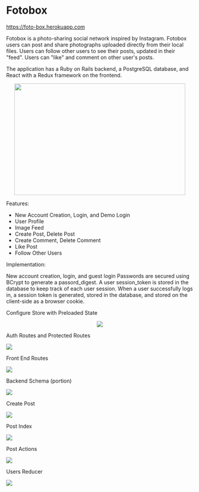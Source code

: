 # Fotobox 

https://foto-box.herokuapp.com

Fotobox is a photo-sharing social network inspired by Instagram. Fotobox users can post and share photographs uploaded directly from their local files. Users can follow other users to see their posts, updated in their "feed". Users can "like" and comment on other user's posts.

The application has a Ruby on Rails backend, a PostgreSQL database, and React with a Redux framework on the frontend.

<p align="center">
  <img width="460" height="300" src="https://fotobox-seeds.s3-us-west-1.amazonaws.com/image_assets/fotobox_profile_client.png">
</p>

Features:

* New Account Creation, Login, and Demo Login
* User Profile
* Image Feed
* Create Post, Delete Post
* Create Comment, Delete Comment
* Like Post
* Follow Other Users

Implementation:

New account creation, login, and guest login
Passwords are secured using BCrypt to generate a passord_digest. A user session_token is stored in the database to keep track of each user session. When a user successfully logs in, a session token is generated, stored in the database, and stored on the client-side as a browser cookie.

Configure Store with Preloaded State
<p align="center">
  <img object-fit="contain" width="auto" height="auto" align-self="center" src="https://fotobox-seeds.s3-us-west-1.amazonaws.com/image_assets/configureStore.png">
</p>
<div className="grid-readme" display="flex" >

Auth Routes and Protected Routes

<img object-fit="contain" width="auto" height="auto" align-self="center" src="https://fotobox-seeds.s3-us-west-1.amazonaws.com/image_assets/protected_routes.png">

Front End Routes

<img object-fit="contain" width="auto" height="auto" align-self="center" src="https://fotobox-seeds.s3-us-west-1.amazonaws.com/image_assets/App.png">

Backend Schema (portion)

<img object-fit="contain" width="auto" height="auto" align-self="center" src="https://fotobox-seeds.s3-us-west-1.amazonaws.com/image_assets/schema_portion.png">

Create Post

<img object-fit="contain" width="auto" height="auto" align-self="center" src="https://fotobox-seeds.s3-us-west-1.amazonaws.com/image_assets/creatPost.png">

Post Index

<img object-fit="contain" width="auto" height="auto" align-self="center" src="https://fotobox-seeds.s3-us-west-1.amazonaws.com/image_assets/postIndex.png">

Post Actions

<img object-fit="contain" width="auto" height="auto" align-self="center" src="https://fotobox-seeds.s3-us-west-1.amazonaws.com/image_assets/post_actions.png">

Users Reducer

<img object-fit="contain" width="auto" height="auto" align-self="center" src="https://fotobox-seeds.s3-us-west-1.amazonaws.com/image_assets/usersReducer.png">
</div>
